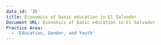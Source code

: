 ```yaml
---
data_id: '35'
title: Economics of basic education in El Salvador
Document URL: Economics of basic education in El Salvador
Practice Area:
  - 'Education, Gender, and Youth'
---
```

